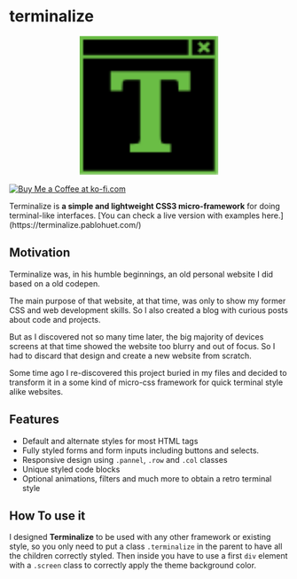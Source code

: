 # terminalize
<p align="center">
  <img src="https://raw.githubusercontent.com/pabletos/terminalize/main/img/terminalize.svg" alt="Terminalize logo" width="250">
</p>
<p>
<a 
  href='https://ko-fi.com/B0B1PYK0W'
  target='_blank'
  rel="noreferrer"
>
  <img height='36' style={{border:'0px', height:'36px'}} src='https://storage.ko-fi.com/cdn/kofi2.png?v=3' border='0' alt='Buy Me a Coffee at ko-fi.com' />
</a>
</p>
Terminalize is <b>a simple and lightweight CSS3 micro-framework</b> for doing terminal-like interfaces. [You can check a live version with examples here.](https://terminalize.pablohuet.com/)

## Motivation

Terminalize was, in his humble beginnings, an old personal website I did based on a old codepen.

The main purpose of that website, at that time, was only to show my former CSS and web development skills. So I also created a blog with curious posts about code and projects.

But as I discovered not so many time later, the big majority of devices screens at that time showed the website too blurry and out of focus. So I had to discard that design and create a new website from scratch.

Some time ago I re-discovered this project buried in my files and decided to transform it in a some kind of micro-css framework for quick terminal style alike websites.

## Features

* Default and alternate styles for most HTML tags
* Fully styled forms and form inputs including buttons and selects.
* Responsive design using `.pannel`, `.row` and `.col` classes
* Unique styled code blocks
* Optional animations, filters and much more to obtain a retro terminal style

## How To use it

I designed **Terminalize** to be used with any other framework or existing style, so you only need to put a class `.terminalize` in the parent to have all the children correctly styled. Then inside you have to use a first `div` element with a `.screen` class to correctly apply the theme background color.
